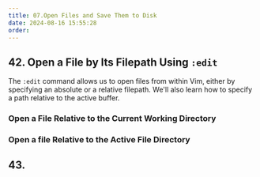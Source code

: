 ```yaml
---
title: 07.Open Files and Save Them to Disk
date: 2024-08-16 15:55:28
order:
---
```


## 42. Open a File by Its Filepath Using `:edit`

The `:edit` command allows us to open files from within Vim, either by specifying an absolute or a relative filepath. We'll also learn how to specify a path relative to the active buffer.

### Open a File Relative to the Current Working Directory

### Open a file Relative to the Active File Directory

## 43.
